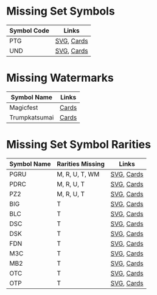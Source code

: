 # Missing Set Symbols
| Symbol Code | Links |
| ----------- | ----- |
| PTG | [SVG](https://svgs.scryfall.io/sets/ptg.svg), [Cards](https://scryfall.com/sets/ptg) |
| UND | [SVG](https://svgs.scryfall.io/sets/und.svg), [Cards](https://scryfall.com/sets/und) |

# Missing Watermarks
| Symbol Name | Links |
| ----------- | ----- |
| Magicfest | [Cards](https://api.scryfall.com/cards/search?q=watermark:magicfest) |
| Trumpkatsumai | [Cards](https://api.scryfall.com/cards/search?q=watermark:trumpkatsumai) |

# Missing Set Symbol Rarities
| Symbol Name | Rarities Missing | Links |
| ----------- | ---------------- | ----- |
| PGRU | M, R, U, T, WM | [SVG](https://svgs.scryfall.io/sets/pgru.svg), [Cards](https://scryfall.com/sets/pgru) |
| PDRC | M, R, U, T | [SVG](https://svgs.scryfall.io/sets/pdrc.svg), [Cards](https://scryfall.com/sets/pdrc) |
| PZ2 | M, R, U, T | [SVG](https://svgs.scryfall.io/sets/pz2.svg), [Cards](https://scryfall.com/sets/pz2) |
| BIG | T | [SVG](https://svgs.scryfall.io/sets/big.svg), [Cards](https://scryfall.com/sets/big) |
| BLC | T | [SVG](https://svgs.scryfall.io/sets/blc.svg), [Cards](https://scryfall.com/sets/blc) |
| DSC | T | [SVG](https://svgs.scryfall.io/sets/dsc.svg), [Cards](https://scryfall.com/sets/dsc) |
| DSK | T | [SVG](https://svgs.scryfall.io/sets/dsk.svg), [Cards](https://scryfall.com/sets/dsk) |
| FDN | T | [SVG](https://svgs.scryfall.io/sets/fdn.svg), [Cards](https://scryfall.com/sets/fdn) |
| M3C | T | [SVG](https://svgs.scryfall.io/sets/m3c.svg), [Cards](https://scryfall.com/sets/tm3c) |
| MB2 | T | [SVG](https://svgs.scryfall.io/sets/mb2.svg), [Cards](https://scryfall.com/sets/mb2) |
| OTC | T | [SVG](https://svgs.scryfall.io/sets/otc.svg), [Cards](https://scryfall.com/sets/otc) |
| OTP | T | [SVG](https://svgs.scryfall.io/sets/otp.svg), [Cards](https://scryfall.com/sets/otp) |
